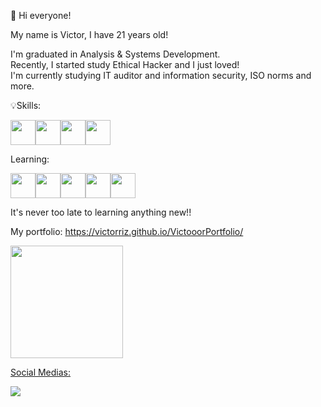 👋 Hi everyone!


My name is Victor, I have 21 years old!

I'm graduated in Analysis & Systems Development. <br>
Recently, I started study Ethical Hacker and I just loved! <br>
I'm currently studying IT auditor and information security, ISO norms and more.


💡Skills: 

<img src="https://cdn.jsdelivr.net/gh/devicons/devicon/icons/html5/html5-original.svg" width="40" height="40" /><img src="https://cdn.jsdelivr.net/gh/devicons/devicon/icons/css3/css3-original.svg" width="40" height="40" /><img src="https://cdn.jsdelivr.net/gh/devicons/devicon/icons/bootstrap/bootstrap-original.svg" width="40" height="40" /><img src="https://cdn.jsdelivr.net/gh/devicons/devicon/icons/javascript/javascript-original.svg"  width="40" height="40" />
          
          
          
          
Learning: 
         
<img src="https://cdn.jsdelivr.net/gh/devicons/devicon/icons/javascript/javascript-original.svg"  width="40" height="40" /><img src="https://cdn.jsdelivr.net/gh/devicons/devicon/icons/typescript/typescript-original.svg"  width="40" height="40" /><img src="https://cdn.jsdelivr.net/gh/devicons/devicon/icons/angularjs/angularjs-original.svg"  width="40" height="40"/><img src="https://cdn.jsdelivr.net/gh/devicons/devicon/icons/nodejs/nodejs-original.svg"  width="40" height="40"/><img
src="https://cdn.jsdelivr.net/gh/devicons/devicon/icons/git/git-original.svg" width="40" height="40" />
          
          
          
          


It's never too late to learning anything new!!

My portfolio: 
https://victorriz.github.io/VictooorPortfolio/


<div>
<a href="https://github.com/VictorRIZ">
 
<img height="180em" src="https://github-readme-stats.vercel.app/api/top-langs/?username=VictorRIZ&layout=compact&langs_count=7&theme=dracula"/>
</div>
 
Social Medias: 
 
<div>
 
<a href="https://www.linkedin.com/in/victor-inhasz-73684a1a4/" target="_blank"> <img src="https://img.shields.io/badge/-LinkedIn-%230077B5?style=for-the-badge&logo=linkedin&logoColor=white" target="_blank"> </a>   
</div>




